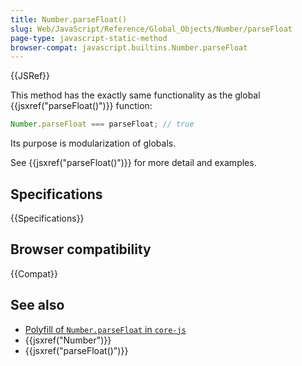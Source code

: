 ```yaml
---
title: Number.parseFloat()
slug: Web/JavaScript/Reference/Global_Objects/Number/parseFloat
page-type: javascript-static-method
browser-compat: javascript.builtins.Number.parseFloat
---
```


{{JSRef}}


This method has the exactly same functionality as the global {{jsxref("parseFloat()")}} function:

```js
Number.parseFloat === parseFloat; // true
```

Its purpose is modularization of globals.

See {{jsxref("parseFloat()")}} for more detail and examples.

## Specifications

{{Specifications}}

## Browser compatibility

{{Compat}}

## See also

- [Polyfill of `Number.parseFloat` in `core-js`](https://github.com/zloirock/core-js#ecmascript-number)
- {{jsxref("Number")}}
- {{jsxref("parseFloat()")}}
